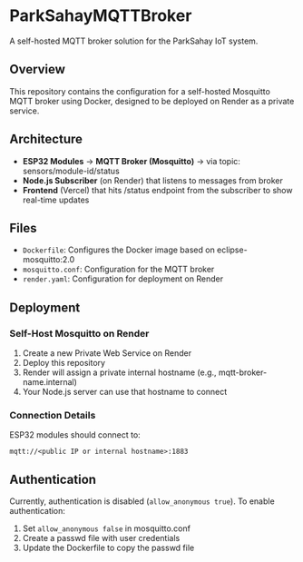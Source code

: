 # ParkSahayMQTTBroker

A self-hosted MQTT broker solution for the ParkSahay IoT system.

## Overview

This repository contains the configuration for a self-hosted Mosquitto MQTT broker using Docker, designed to be deployed on Render as a private service.

## Architecture

- **ESP32 Modules** → **MQTT Broker (Mosquitto)** → via topic: sensors/module-id/status
- **Node.js Subscriber** (on Render) that listens to messages from broker
- **Frontend** (Vercel) that hits /status endpoint from the subscriber to show real-time updates

## Files

- `Dockerfile`: Configures the Docker image based on eclipse-mosquitto:2.0
- `mosquitto.conf`: Configuration for the MQTT broker
- `render.yaml`: Configuration for deployment on Render

## Deployment

### Self-Host Mosquitto on Render

1. Create a new Private Web Service on Render
2. Deploy this repository
3. Render will assign a private internal hostname (e.g., mqtt-broker-name.internal)
4. Your Node.js server can use that hostname to connect

### Connection Details

ESP32 modules should connect to:
```
mqtt://<public IP or internal hostname>:1883
```

## Authentication

Currently, authentication is disabled (`allow_anonymous true`). To enable authentication:

1. Set `allow_anonymous false` in mosquitto.conf
2. Create a passwd file with user credentials
3. Update the Dockerfile to copy the passwd file
